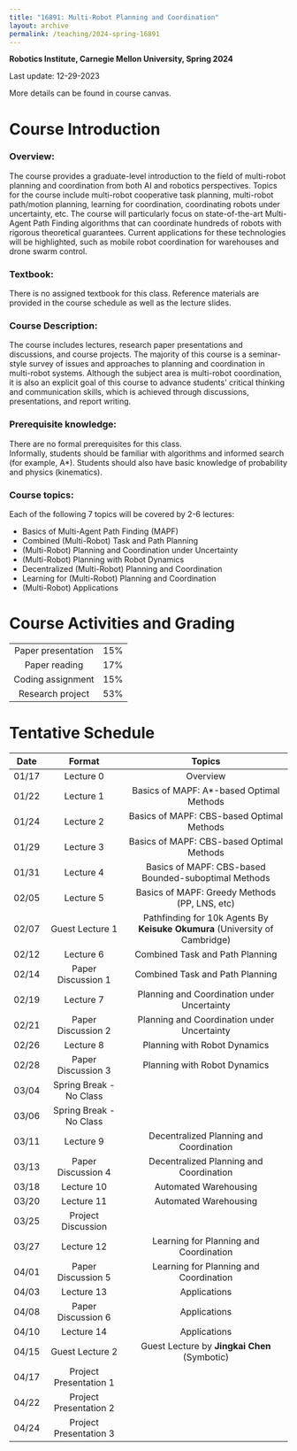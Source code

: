 ```yaml
---
title: "16891: Multi-Robot Planning and Coordination"
layout: archive
permalink: /teaching/2024-spring-16891
---
```

**Robotics Institute, Carnegie Mellon University, Spring 2024**

Last update: 12-29-2023

More details can be found in course canvas.

Course Introduction
======
### Overview:
The course provides a graduate-level introduction to the field of multi-robot planning and coordination from both AI and robotics perspectives. 
Topics for the course include multi-robot cooperative task planning, multi-robot path/motion planning, learning for coordination, coordinating robots under uncertainty, etc. 
The course will particularly focus on state-of-the-art Multi-Agent Path Finding algorithms that can coordinate hundreds of robots with rigorous theoretical guarantees. 
Current applications for these technologies will be highlighted, such as mobile robot coordination for warehouses and drone swarm control. 

### Textbook: 
There is no assigned textbook for this class. Reference materials are provided in the course schedule as well as the lecture slides.

### Course Description: 
The course includes lectures, research paper presentations and discussions, and course projects. 
The majority of this course is a seminar-style survey of issues and approaches to planning and coordination in multi-robot systems. 
Although the subject area is multi-robot coordination, it is also an explicit goal of this course to advance students' critical thinking and communication skills, which is achieved through discussions, presentations, and report writing. 

### Prerequisite knowledge: 
There are no formal prerequisites for this class.  
Informally, students should be familiar with algorithms and informed search (for example, A*). 
Students should also have basic knowledge of probability and physics (kinematics).

### Course topics: 
Each of the following 7 topics will be covered by 2-6 lectures:
- Basics of Multi-Agent Path Finding (MAPF)
- Combined (Multi-Robot) Task and Path Planning
- (Multi-Robot) Planning and Coordination under Uncertainty
- (Multi-Robot) Planning with Robot Dynamics
- Decentralized (Multi-Robot) Planning and Coordination
- Learning for (Multi-Robot) Planning and Coordination
- (Multi-Robot) Applications

Course Activities and Grading
======


|                    |     |
|:------------------:|:---:|
| Paper presentation | 15% |
|   Paper reading    | 17% |
| Coding assignment  | 15% |
|  Research project  | 53% |


Tentative Schedule
======

|  Date  |         Format          |                                   Topics                                    |
|:------:|:-----------------------:|:---------------------------------------------------------------------------:|
| 01/17  |        Lecture 0        |                                  Overview                                   |
| 01/22  |        Lecture 1        |                  Basics of MAPF: A*-based Optimal Methods                   |
| 01/24  |        Lecture 2        |                  Basics of MAPF: CBS-based Optimal Methods                  |
| 01/29  |        Lecture 3        |                  Basics of MAPF: CBS-based Optimal Methods                  |	 
| 01/31  |        Lecture 4        |            Basics of MAPF: CBS-based Bounded-suboptimal Methods             |
| 02/05  |        Lecture 5        |                Basics of MAPF: Greedy Methods (PP, LNS, etc)                |
| 02/07  |     Guest Lecture 1     | Pathfinding for 10k Agents By **Keisuke Okumura** (University of Cambridge) |
| 02/12  |        Lecture 6        |                       Combined Task and Path Planning                       |
| 02/14  |   Paper Discussion 1    |                       Combined Task and Path Planning                       |
| 02/19  |        Lecture 7        |                 Planning and Coordination under Uncertainty                 |
| 02/21  |   Paper Discussion 2    |                 Planning and Coordination under Uncertainty                 |
| 02/26  |        Lecture 8        |                        Planning with Robot Dynamics                         |
| 02/28  |   Paper Discussion 3    |                        Planning with Robot Dynamics                         |
| 03/04  | Spring Break - No Class |
| 03/06  | Spring Break - No Class |
| 03/11  |        Lecture 9        |                   Decentralized Planning and Coordination                   |
| 03/13  |   Paper Discussion 4    |                   Decentralized Planning and Coordination                   |
| 03/18  |       Lecture 10        |                            Automated Warehousing                            |
| 03/20  |       Lecture 11        |                            Automated Warehousing                            |
| 03/25  |   Project Discussion    |                                                                             |
| 03/27  |       Lecture 12        |                   Learning for Planning and Coordination                    |
| 04/01  |   Paper Discussion 5    |                   Learning for Planning and Coordination                    | 
| 04/03  |       Lecture 13        |                                Applications                                 |
| 04/08  |   Paper Discussion 6    |                                Applications                                 |
| 04/10  |       Lecture 14        |                                Applications                                 | 
| 04/15  |     Guest Lecture 2     |                Guest Lecture by **Jingkai Chen** (Symbotic)                 |
| 04/17  | Project Presentation 1  |
| 04/22  | Project Presentation 2  |
| 04/24  | Project Presentation 3  |
